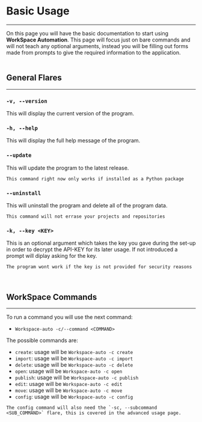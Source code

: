 # Basic Usage
---
On this page you will have the basic documentation to start using **WorkSpace Automation**. This page will focus just on bare commands and will not teach any optional arguments, instead you will be filling out forms made from prompts to give the required information to the application.
<br>
<br>

## General Flares
---
### `-v, --version`
This will display the current version of the program.
<br>

### `-h, --help`
This will display the full help message of the program.
<br>

### `--update`
This will update the program to the latest release.
```{note}
This command right now only works if installed as a Python package
```

### `--uninstall`
This will uninstall the program and delete all of the program data.
```{note}
This command will not errase your projects and repositories
```

### `-k, --key <KEY>`
This is an optional argument which takes the key you gave during the set-up in order to decrypt the API-KEY for its later usage. If not introduced a prompt will diplay asking for the key.
```{note}
The program wont work if the key is not provided for security reasons
```
<br>

## WorkSpace Commands
---
To run a command you will use the next command:
- `Workspace-auto -c/--command <COMMAND>`

The possible commands are:
- `create`: usage will be `Workspace-auto -c create`
- `import`: usage will be `Workspace-auto -c import`
- `delete`: usage will be `Workspace-auto -c delete`
- `open`: usage will be `Workspace-auto -c open`
- `publish`: usage will be `Workspace-auto -c publish`
- `edit`: usage will be `Workspace-auto -c edit`
- `move`: usage will be `Workspace-auto -c move`
- `config`: usage will be `Workspace-auto -c config`
```{note}
The config command will also need the `-sc, --subcommand <SUB_COMMAND>` flare, this is covered in the advanced usage page.
```
